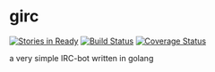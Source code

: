 girc
====
[![Stories in Ready](https://badge.waffle.io/stephanheinze/girc.png?label=ready&title=Ready)](https://waffle.io/stephanheinze/girc)  [![Build Status](https://drone.io/github.com/stephanheinze/girc/status.png)](https://drone.io/github.com/stephanheinze/girc/latest) [![Coverage Status](https://img.shields.io/coveralls/stephanheinze/girc.svg)](https://coveralls.io/r/stephanheinze/girc)

a very simple IRC-bot written in golang
